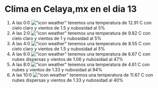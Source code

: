 # Clima en Celaya,mx en el dia 13

1. A las 0:0 !["icon weather"](http://openweathermap.org/img/w/01n.png) tenemos una temperatura de 12.91 C con cielo claro y  vientos de 1.5 y nubosidad al 5%
1. A las 2:0 !["icon weather"](http://openweathermap.org/img/w/01n.png) tenemos una temperatura de 9.82 C con cielo claro y  vientos de 1 y nubosidad al 5%
1. A las 4:0 !["icon weather"](http://openweathermap.org/img/w/01n.png) tenemos una temperatura de 8.55 C con cielo claro y  vientos de 1.5 y nubosidad al 5%
1. A las 6:0 !["icon weather"](http://openweathermap.org/img/w/03n.png) tenemos una temperatura de 6.67 C con nubes dispersas y  vientos de 1.06 y nubosidad al 47%
1. A las 8:0 !["icon weather"](http://openweathermap.org/img/w/04d.png) tenemos una temperatura de 4.61 C con nubes y  vientos de 1.33 y nubosidad al 94%
1. A las 10:0 !["icon weather"](http://openweathermap.org/img/w/03d.png) tenemos una temperatura de 11.67 C con nubes dispersas y  vientos de 1.33 y nubosidad al 40%
